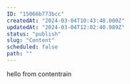```yaml
---
ID: "15066b773bcc"
createdAt: "2024-03-04T10:43:48.000Z"
updatedAt: "2024-03-04T12:02:40.989Z"
status: "publish"
slug: "Content"
scheduled: false
path: ""
---
```

hello from contentrain